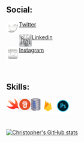 
<!-- 
## iOS Developer
- 💣 currently working on projects of my own.
- 📘 currently learning back end.
- 🎎 currently looking to collaborate with other Content Creators
- 📌 2021 Goals: Become a master of Swift 
 -->

 


## Social:
<img align="left" width="34px" src="images/twitterLogo.png">[Twitter]
<br />
<br />
<img align="left" width="34px" src="images/linkinInLogoSilver.png">
[Linkedin]
<br />
<br />
<img align="left" width="34px" src="images/instagramLogo.png">
[Instagram]

<br />
<br />




## Skills: 
<img align="left" width="33px" src="images/swiftLogo.png">

<img align="left" width="33px" src="images/html5.png">

<img align="left" width="25px" src="images/sqllite.png">

<img align="left" width="40px" src="images/firebaseLogo.png">

<img align="left" width="40px" src="images/photoshopLogo.png">



<br />
<br />


<br />
<br />


[![Christopher's GitHub stats](https://github-readme-stats.vercel.app/api?username=DevboiDesigns&count_private=true)](https://github.com/anuraghazra/github-readme-stats)


[Linkedin]:https://www.linkedin.com/in/christopher-hicks-63682512a 
[Twitter]:https://twitter.com/devboidesigns
[Instagram]:https://www.instagram.com/infinity.christopher/
